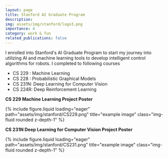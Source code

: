 ```yaml
---
layout: page
title: Stanford AI Graduate Program
description: 
img: assets/img/stanford/logo3.png
importance: 4
category: work & fun
related_publications: false
---
```


I enrolled into Stanford's AI Graduate Program to start my journey into utilizing AI and machine learning tools to develop intelligent control algorithms for robots. I completed to following courses
 - CS 229 : Machine Learning 
 - CS 228 : Probabilistic Graphical Models
 - CS 231N: Deep Learning for Computer Vision 
 - CS 224R: Deep Reinforcement Learning

 **CS 229 Machine Learning Project Poster**
 <div class="row">
    <div class="col-sm mt-3 mt-md-0">
        {% include figure.liquid loading="eager" path="assets/img/stanford/CS229.png" title="example image" class="img-fluid rounded z-depth-1" %}
    </div>
</div>
<div class="caption">
</div>


**CS 231N Deep Learning for Computer Vision Project Poster**
 <div class="row">
    <div class="col-sm mt-3 mt-md-0">
        {% include figure.liquid loading="eager" path="assets/img/stanford/CS231.png" title="example image" class="img-fluid rounded z-depth-1" %}
    </div>
</div>
<div class="caption">
</div>